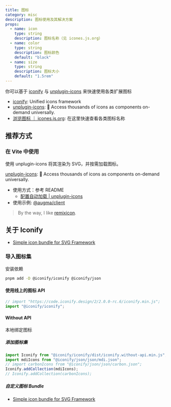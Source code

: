 ```yaml
---
title: 图标
category: misc
description: 图标使用及其解决方案
props:
  - name: icon
    type: string
    description: 图标名称（见 icones.js.org）
  - name: color
    type: string
    description: 图标颜色
    default: "black"
  - name: size
    type: string
    description: 图标大小
    default: "1.5rem"
---
```


你可以基于 [iconify](https://iconify.design/) 与 [unplugin-icons](https://github.com/antfu/unplugin-icons) 来快速使用各类扩展图标

- [iconify](https://iconify.design/): Unified icons framework
- [unplugin-icons](https://github.com/antfu/unplugin-icons): 🤹 Access thousands of icons as components on-demand universally.
- [浏览图标 ｜ icones.js.org](https://icones.js.org/): 在这里快速查看各类图标名称

## 推荐方式

### 在 Vite 中使用

使用 unplugin-icons 将其渲染为 SVG，并按需加载图标。

[unplugin-icons](https://github.com/antfu/unplugin-icons): 🤹 Access thousands of icons as components on-demand universally.

- 使用方式：参考 README
  - [配置自动加载 | unplugin-icons](https://github.com/antfu/unplugin-icons#auto-importing)
- 使用示例: [@augma/client](https://github.com/YunYouJun/augma/blob/6884551c5f288d49eb3a37ec510903b02e27253b/packages/client/vite.config.ts#L89)

> By the way, I like [remixicon](https://remixicon.com/).

## 关于 Iconify

- [Simple icon bundle for SVG Framework](https://docs.iconify.design/icon-components/bundles/examples/svg-framework-simple.html)
### 导入图标集

安装依赖

```bash
pnpm add -D @iconify/iconify @iconify/json
```

#### 使用线上的图标 API

```ts
// import "https://code.iconify.design/2/2.0.0-rc.6/iconify.min.js";
import "@iconify/iconify";
```

#### Without API

本地绑定图标

##### 添加图标集

```ts
import Iconify from "@iconify/iconify/dist/iconify.without-api.min.js";
import mdiIcons from "@iconify/json/json/mdi.json";
// import carbonIcons from "@iconify/json/json/carbon.json";
Iconify.addCollection(mdiIcons);
// Iconify.addCollection(carbonIcons);
```

##### 自定义图标 Bundle

- [Simple icon bundle for SVG Framework](https://docs.iconify.design/sources/bundles/examples/svg-framework-simple.html)
